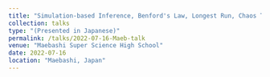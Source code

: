 ```yaml
---
title: "Simulation-based Inference, Benford's Law, Longest Run, Chaos Theory, and Applications in Shiny"
collection: talks
type: "(Presented in Japanese)"
permalink: /talks/2022-07-16-Maeb-talk
venue: "Maebashi Super Science High School"
date: 2022-07-16
location: "Maebashi, Japan"
---
```

<style>
  hr {
    height: 2px;
    background-color: #E5E4E2;
    border: none;
  }

  .no-italics {
      font-style: normal;   
  }
</style>

